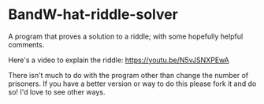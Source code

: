 # BandW-hat-riddle-solver
A program that proves a solution to a riddle; with some hopefully helpful comments.

Here's a video to explain the riddle: https://youtu.be/N5vJSNXPEwA

There isn't much to do with the program other than change the number of prisoners. If you have a better version or way to do this please fork it and do so! I'd love to see other ways.
